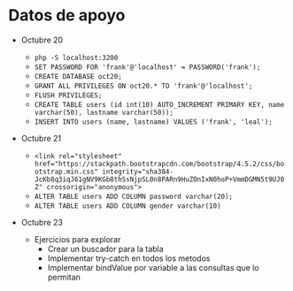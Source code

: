 # Datos de apoyo
- Octubre 20
    - ```php -S localhost:3200```
    - ```SET PASSWORD FOR 'frank'@'localhost' = PASSWORD('frank');```
    - ```CREATE DATABASE oct20;```
    - ```GRANT ALL PRIVILEGES ON oct20.* TO 'frank'@'localhost';```
    - ```FLUSH PRIVILEGES;```
    - ```CREATE TABLE users (id int(10) AUTO_INCREMENT PRIMARY KEY, name varchar(50), lastname varchar(50));```
    - ```INSERT INTO users (name, lastname) VALUES ('frank', 'leal');```
- Octubre 21
    - ```<link rel="stylesheet" href="https://stackpath.bootstrapcdn.com/bootstrap/4.5.2/css/bootstrap.min.css" integrity="sha384-JcKb8q3iqJ61gNV9KGb8thSsNjpSL0n8PARn9HuZOnIxN0hoP+VmmDGMN5t9UJ0Z" crossorigin="anonymous">```
    - ```ALTER TABLE users ADD COLUMN password varchar(20);```
    - ```ALTER TABLE users ADD COLUMN gender varchar(10)```

- Octubre 23
    - Ejercicios para explorar
        - Crear un buscador para la tabla
        - Implementar try-catch en todos los metodos
        - Implementar bindValue por variable a las consultas que lo permitan